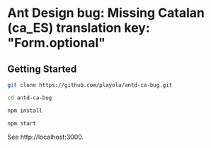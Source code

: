 # Ant Design bug: Missing Catalan (ca_ES) translation key: "Form.optional"

## Getting Started

```sh
git clone https://github.com/playola/antd-ca-bug.git

cd antd-ca-bug

npm install

npm start
```

See http://localhost:3000.
